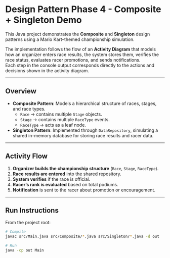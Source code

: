 # Design Pattern Phase 4 - Composite + Singleton Demo

This Java project demonstrates the **Composite** and **Singleton** design patterns using a Mario Kart–themed championship simulation.

The implementation follows the flow of an **Activity Diagram** that models how an organizer enters race results, the system stores them, verifies the race status, evaluates racer promotions, and sends notifications.  
Each step in the console output corresponds directly to the actions and decisions shown in the activity diagram.


---

## Overview
- **Composite Pattern**: Models a hierarchical structure of races, stages, and race types.
  - `Race` -> contains multiple `Stage` objects.
  - `Stage` ->  contains multiple `RaceType` events.
  - `RaceType` ->  acts as a leaf node.
- **Singleton Pattern**: Implemented through `DataRepository`, simulating a shared in-memory database for storing race results and racer data.

---

## Activity Flow
1. **Organizer builds the championship structure** (`Race`, `Stage`, `RaceType`).
2. **Race results are entered** into the shared repository.
3. **System verifies** if the race is official.
4. **Racer’s rank is evaluated** based on total podiums.
5. **Notification** is sent to the racer about promotion or encouragement.

---

## Run Instructions
From the project root:

```bash
# Compile
javac src/Main.java src/Composite/*.java src/Singleton/*.java -d out

# Run
java -cp out Main
